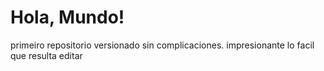 # Hola, Mundo!
 primeiro repositorio versionado sin complicaciones.
impresionante lo facil que resulta editar
